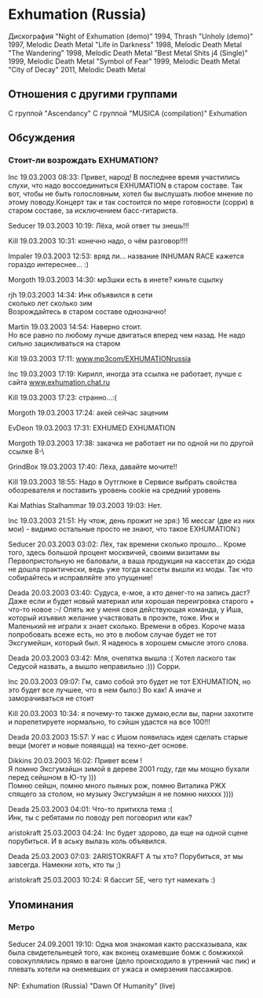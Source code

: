 # Exhumation (Russia)

Дискография
"Night of Exhumation (demo)" 1994, Thrash
"Unholy (demo)" 1997, Melodic Death Metal
"Life in Darkness" 1998, Melodic Death Metal
"The Wandering" 1998, Melodic Death Metal
"Best Metal Shits ј4 (Single)" 1999, Melodic Death Metal
"Symbol of Fear" 1999, Melodic Death Metal
"City of Decay" 2011, Melodic Death Metal

## Отношения с другими группами

C группой "Ascendancy" 
C группой "MUSICA (compilation)" Exhumation

## Обсуждения

### Стоит-ли возрождать EXHUMATION?

Inc 19.03.2003 08:33:
Привет, народ! В последнее время участились слухи, что надо воссоединиться EXHUMATION в старом составе. Так вот, чтобы не быть голословным, хотел бы выслушать любое мнение по этому поводу.Концерт так и так состоится  по мере готовности (сорри) в старом составе, за исключением басс-гитариста.

Seducer 19.03.2003 10:19:
Лёха, мой ответ ты знешь!!!

Kill 19.03.2003 10:31:
конечно надо, о чём разговор!!!!

Impaler 19.03.2003 12:53:
вряд ли... название INHUMAN RACE кажется гораздо интереснее... :)

Morgoth 19.03.2003 14:30:
мр3шки есть в инете? киньте сцылку

rjh 19.03.2003 14:34:
Инк объявился в сети<BR>сколько лет сколько зим<BR>Возрождайтесь в старом составе однозначно!

Martin 19.03.2003 14:54:
Наверно стоит.<BR>Но все равно по любому лучше двигаться вперед чем назад. Не надо сильно зацикливаться на старом

Kill 19.03.2003 17:11:
www.mp3com/EXHUMATIONrussia<BR>

Inc 19.03.2003 17:19:
Кирилл, иногда эта ссылка не работает, лучше с сайта www.exhumation.chat.ru

Kill 19.03.2003 17:23:
странно...:(

Morgoth 19.03.2003 17:24:
акей сейчас заценим

EvDeon 19.03.2003 17:31:
EXHUMED EXHUMATION

Morgoth 19.03.2003 17:38:
закачка не работает ни по одной ни по другой ссылке 8-\\

GrindBox 19.03.2003 17:40:
Лёха, давайте мочите!!

Kill 19.03.2003 18:55:
Надо в Оутглюке в Сервисе выбрать свойства обозревателя и поставить уровень cookie на средний уровень

Kai Mathias Stalhammar 19.03.2003 19:03:
Нет.

Inc 19.03.2003 21:51:
Ну чтож, день прожит не зря:) 16 мессаг (две из них мои) - видимо остальные просто не знают, что такое EXHUMATION:)

Seducer 20.03.2003 03:02:
Лёх, так времени сколько прошло... Кроме того, здесь большой процент москвичей, своими визитами вы Первопристольную не баловали, а ваша продукция на кассетах до сюда не дошла практически, ведь уже тогда кассеты вышли из моды. Так что собирайтесь и исправляйте это упущение!

Deada 20.03.2003 03:40:
Судуса, е-мое, а кто денег-то на запись даст? Даже если и будет новый материал или хорошая переигровка старого + что-то новое :-/ Опять же у меня своя действующая команда, у Иша, который изъявил желание участвовать в проэкте, тоже. Инк и Маленький не играли х знает сколько. Времени  в обрез. Короче маза попробовать всеже есть, но это в любом случае будет не тот Эксгумейшн, который был. Я надеюсь в хорошем смысле этого слова.

Deada 20.03.2003 03:42:
Мля, очепятка вышла :( Хотел лаского так Седусой назвать, а вышло неправильно :))) Сорри.

Inc 20.03.2003 09:07:
Гм, само собой это будет не тот EXHUMATION, но это будет все лучшее, что в нем было:) Во как! А иначе и заморачиваться не стоит

Kill 20.03.2003 10:34:
я почему-то также думаю,если вы, парни захотите и порепетируете нормально, то сэйшн удастся на все 100!!!

Deada 20.03.2003 15:57:
У нас с Ишом появилась идея сделать старые вещи (могет и новые появяцца) на техно-дет основе.

Dikkins 20.03.2003 16:02:
Привет всем ! <BR>Я помню Эксгумэйшн зимой в дереве 2001 году, где мы мощно бухали перед сейшном в Ю-ту )))<BR>Помню сейшн, помню много пьяных рож, помню Виталика РЖХ спящего за столом,  но музыку Эксгумэйшн я не помню нихххх )))) 

Deada 25.03.2003 04:01:
Что-то притихла тема :(<BR>Инк, ты с ребятами по поводу реп поговорил или как?

aristokraft 25.03.2003 04:24:
Inc будет здорово, да  еще на одной сцене порубиться. И в аську вылазь коль объявился.

Deada 25.03.2003 07:03:
2ARISTOKRAFT А ты хто? Порубиться, эт мы завсегда. Намекни хоть, кто ты ;)

aristokraft 25.03.2003 10:24:
Я бассит SE, чего тут намекать :)



## Упоминания

### Метро

Seducer 24.09.2001 19:10:
Одна моя знакомая както рассказывала, как была свидетельнецей того, как вконец охамевшие бомж с бомжихой совокуплялись прямо в вагоне (дело происходило в утренний час пик) и плевать хотели на онемевших от ужаса и омерзения пассажиров.<BR><BR>NP: Exhumation (Russia) "Dawn Of Humanity" (live)


